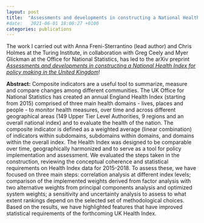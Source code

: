 ```yaml
---
layout: post
title:  "Assessments and developments in constructing a National Health Index for policy making in the United Kingdom"
#date:   2021-06-01 18:08:27 +0100
categories: publications
---
```


The work I carried out with Anna Freni-Sterrantino (lead author) and Chris Holmes at the Turing Institute,
in collaboration with Greg Ceely and Myer Glickman at the Office for National Statistics,
has led to the arXiv preprint
[*Assessments and developments in constructing a National Health Index for policy making in the United Kingdom*](https://arxiv.org/abs/2210.05154)!

**Abstract:**
Composite indicators are a useful tool to summarize, measure and compare changes among different communities.
The UK Office for National Statistics has created an annual England Health Index (starting from 2015)
comprised of three main health domains - lives, places and people - to monitor health measures,
over time and across different geographical areas (149 Upper Tier Level Authorities, 9 regions and an overall national index)
and to evaluate the health of the nation.
The composite indicator is defined as a weighted average (linear combination) of indicators
within subdomains, subdomains within domains, and domains within the overall index.
The Health Index was designed to be
comparable over time,
geographically harmonized
and to serve as a tool for policy implementation and assessment.
We evaluated the steps taken in the construction,
reviewing the conceptual coherence and statistical requirements on Health Index data for 2015-2018.
To assess these, we have focused on three main steps:
correlation analysis at different index levels;
comparison of the implemented weights derived from factor analysis
with two alternative weights from principal components analysis and optimized system weights;
a sensitivity and uncertainty analysis to assess to what extent rankings depend on the selected set of methodological choices.
Based on the results, we have highlighted features that have improved statistical requirements of the forthcoming UK Health Index.
